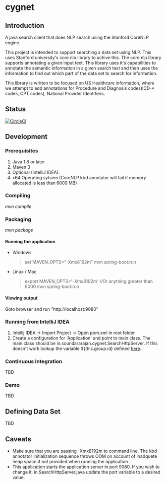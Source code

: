 # cygnet
## Introduction
A java search client that does NLP search using the Stanford CoreNLP engine.

This project is intended to support searching a data set using NLP. This uses Stanford university's core nlp library to achive this. The core nlp library supports annotating a given input text. This library uses it's capabilities to annotate the semantic information in a given search text and then uses the information to find out which part of the data set to search for information. 

This library is written to be focused on US Healthcare information, where we attempt to add annotations for Procedure and Diagnosis codes(ICD-* codes, CPT codes), National Provider Identifiers.

## Status

[![CircleCI](https://circleci.com/gh/soundarmoorthy/cygnet.svg?style=svg)](https://circleci.com/gh/soundarmoorthy/cygnet)

## Development
### Prerequisites
1. Java 1.8 or later
2. Maven 3
3. Optional (IntelliJ IDEA).
4. x64 Operating sytsem (CoreNLP kbd annotator will fail if memory allocated is less than 6000 MB)

### Compiling
*mvn compile*

### Packaging
*mvn package*

#### Running the application
* Windows
    > set MAVEN_OPTS="-Xmx8192m"
    > mvn spring-boot:run
* Linux / Mac
    > export MAVEN_OPTS='-Xmx8192m' //Or anything greater than 6000
    > mvn spring-boot:run

#### Viewing output
Goto browser and run "http://localhost:9080"

### Running from IntelliJ IDEA
1. Intellij IDEA -> Import Project -> Open pom.xml in root folder
2. Create a configuration for 'Application' and point to main class. The main class should be in.soundararajan.cygnet.SearchHttpServer. If this doesn't work lookup the variable ${this.group.id} defined [here](https://github.com/soundarmoorthy/cygnet/blob/master/pom.xml).

### Continuous Integration
TBD

### Demo
TBD

## Defining Data Set

TBD

## Caveats
* Make sure that you are passing -Xmx8192m to command line. The kbd annotator initialization sequence throws OOM on account of inadquete heap space if not provided when running the application
* This application starts the application server in port 9080. If you wish to change it, in SearchHttpServer.java update the port variable to a desired value.
